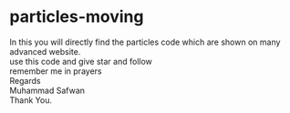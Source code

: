 # particles-moving
In this you will directly find the particles code which are shown on many advanced website.
<br> use this code and give star and follow <br> remember me in prayers <br> Regards <br> Muhammad Safwan <br> Thank You.
